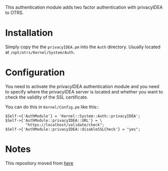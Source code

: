 This authentication module adds two factor authentication with privacyIDEA
to OTRS.

# Installation

Simply copy the the ``privacyIDEA.pm`` into the ``Auth`` directory. Usually located at
``/opt/otrs/Kernel/System/Auth``.

# Configuration

You need to activate the privacyIDEA authentication module and you
need to specify where the privacyIDEA server is located and whether you want to 
check the validity of the SSL certificate.

You can do this in ``Kernel/Config.pm`` like this::
 
    $Self->{'AuthModule'} = 'Kernel::System::Auth::privacyIDEA';
    $Self->{'AuthModule::privacyIDEA::URL'} = \
             "https://localhost/validate/check";
    $Self->{'AuthModule::privacyIDEA::disableSSLCheck'} = "yes";


# Notes

This repository moved from [here](https://github.com/privacyidea/privacyidea/tree/master/authmodules/OTRS)
